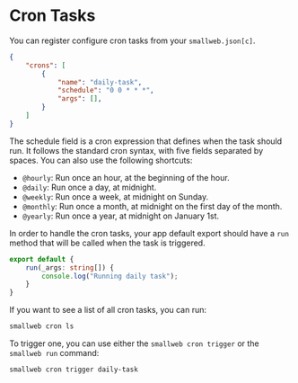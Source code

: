 # Cron Tasks

You can register configure cron tasks from your `smallweb.json[c]`.

```json
{
    "crons": [
        {
            "name": "daily-task",
            "schedule": "0 0 * * *",
            "args": [],
        }
    ]
}
```

The schedule field is a cron expression that defines when the task should run. It follows the standard cron syntax, with five fields separated by spaces. You can also use the following shortcuts:

- `@hourly`: Run once an hour, at the beginning of the hour.
- `@daily`: Run once a day, at midnight.
- `@weekly`: Run once a week, at midnight on Sunday.
- `@monthly`: Run once a month, at midnight on the first day of the month.
- `@yearly`: Run once a year, at midnight on January 1st.

In order to handle the cron tasks, your app default export should have a `run` method that will be called when the task is triggered.

```ts
export default {
    run(_args: string[]) {
        console.log("Running daily task");
    }
}
```

If you want to see a list of all cron tasks, you can run:

```sh
smallweb cron ls
```

To trigger one, you can use either the `smallweb cron trigger` or the `smallweb run` command:

```sh
smallweb cron trigger daily-task
```

